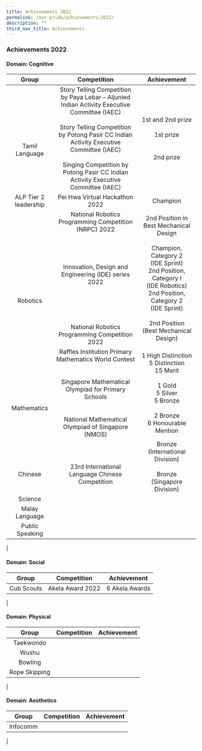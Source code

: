 ```yaml
---
title: Achievements 2022
permalink: /our-pride/achievements/2022/
description: ""
third_nav_title: Achievements
---
```

### **Achievements 2022**

#### **Domain: Cognitive**

| Group | Competition | Achievement |
|:---:|:---:|:---:|
| <br><br><br>Tamil Language | Story Telling Competition by Paya Lebar – Aljunied Indian Activity Executive Committee (IAEC)<br><br>Story Telling Competition by Potong Pasir CC Indian Activity Executive Committee (IAEC)<br><br>Singing Competition by Potong Pasir CC Indian Activity Executive Committee (IAEC) | 1st and 2nd prize<br><br>1st  prize<br><br><br>2nd prize  |
| ALP Tier 2 leadership |  Pei Hwa Virtual Hackathon 2022 | Champion |
| <br><br><br><br><br><br>Robotics |  National Robotics Programming Competition (NRPC) 2022<br><br><br><br><br>Innovation, Design and Engineering (IDE) series 2022<br><br><br><br><br><br>National Robotics Programming Competition 2022 | 2nd Position in Best Mechanical Design<br><br>Champion, Category 2<br>(IDE Sprint)<br>2nd Position, Category I<br>(IDE Robotics) <br>2nd Position, Category 2<br>(IDE Sprint)<br><br>2nd Position (Best Mechanical Design) |
| <br><br><br><br>Mathematics | Raffles Institution Primary Mathematics World Contest<br><br><br>Singapore Mathematical Olympiad for Primary Schools<br><br><br>National Mathematical Olympiad of Singapore (NMOS) | 1 High Distinction<br>5 Distinction<br>15 Merit<br><br>1 Gold<br>5 Silver<br>5 Bronze<br><br>2 Bronze<br>6 Honourable Mention  |
| <br><br>Chinese | <br><br>23rd International Language Chinese Competition | Bronze<br>(International Division)<br><br>Bronze<br>(Singapore Division) |
| Science |  |  |
| Malay Language |  |  |
| Public Speaking |  |  |
|

#### **Domain: Social**

| Group | Competition | Achievement |
|:---:|:---:|:---:|
| Cub Scouts | Akela Award 2022 | 6 Akela Awards |
|

#### **Domain: Physical**

| Group | Competition | Achievement |
|:---:|:---:|:---:|
| Taekwondo |  |  |
| Wushu |  |  |
| Bowling|  |  |
| Rope Skipping |  |  |
|

#### **Domain: Aesthetics**

| Group | Competition | Achievement |
|:---:|:---:|:---:|
| Infocomm |  |  |
|